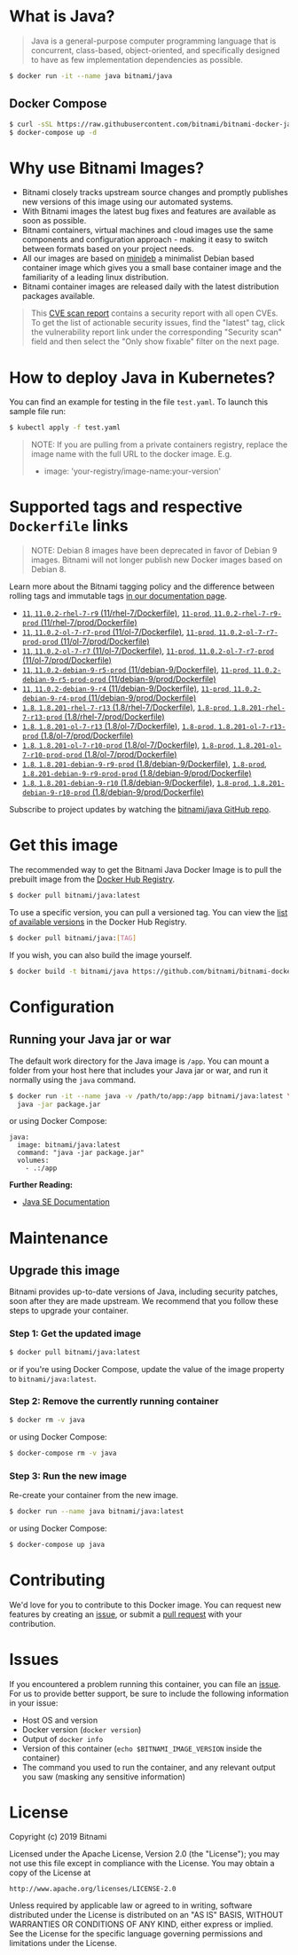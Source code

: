 # What is Java?

> Java is a general-purpose computer programming language that is concurrent, class-based, object-oriented, and specifically designed to have as few implementation dependencies as possible.

```bash
$ docker run -it --name java bitnami/java
```

## Docker Compose

```bash
$ curl -sSL https://raw.githubusercontent.com/bitnami/bitnami-docker-java/master/docker-compose.yml > docker-compose.yml
$ docker-compose up -d
```

# Why use Bitnami Images?

* Bitnami closely tracks upstream source changes and promptly publishes new versions of this image using our automated systems.
* With Bitnami images the latest bug fixes and features are available as soon as possible.
* Bitnami containers, virtual machines and cloud images use the same components and configuration approach - making it easy to switch between formats based on your project needs.
* All our images are based on [minideb](https://github.com/bitnami/minideb) a minimalist Debian based container image which gives you a small base container image and the familiarity of a leading linux distribution.
* Bitnami container images are released daily with the latest distribution packages available.


> This [CVE scan report](https://quay.io/repository/bitnami/java?tab=tags) contains a security report with all open CVEs. To get the list of actionable security issues, find the "latest" tag, click the vulnerability report link under the corresponding "Security scan" field and then select the "Only show fixable" filter on the next page.

# How to deploy Java in Kubernetes?

You can find an example for testing in the file `test.yaml`. To launch this sample file run:

```bash
$ kubectl apply -f test.yaml
```

> NOTE: If you are pulling from a private containers registry, replace the image name with the full URL to the docker image. E.g.
>
> - image: 'your-registry/image-name:your-version'

# Supported tags and respective `Dockerfile` links

> NOTE: Debian 8 images have been deprecated in favor of Debian 9 images. Bitnami will not longer publish new Docker images based on Debian 8.

Learn more about the Bitnami tagging policy and the difference between rolling tags and immutable tags [in our documentation page](https://docs.bitnami.com/containers/how-to/understand-rolling-tags-containers/).


- [`11`, `11.0.2-rhel-7-r9` (11/rhel-7/Dockerfile)](https://github.com/bitnami/bitnami-docker-java/blob/11.0.2-rhel-7-r9/11/rhel-7/Dockerfile), [`11-prod`, `11.0.2-rhel-7-r9-prod` (11/rhel-7/prod/Dockerfile)](https://github.com/bitnami/bitnami-docker-java/blob/11.0.2-rhel-7-r9/11/rhel-7/prod/Dockerfile)
- [`11`, `11.0.2-ol-7-r7-prod` (11/ol-7/Dockerfile)](https://github.com/bitnami/bitnami-docker-java/blob/11.0.2-ol-7-r7-prod/11/ol-7/Dockerfile), [`11-prod`, `11.0.2-ol-7-r7-prod-prod` (11/ol-7/prod/Dockerfile)](https://github.com/bitnami/bitnami-docker-java/blob/11.0.2-ol-7-r7-prod/11/ol-7/prod/Dockerfile)
- [`11`, `11.0.2-ol-7-r7` (11/ol-7/Dockerfile)](https://github.com/bitnami/bitnami-docker-java/blob/11.0.2-ol-7-r7/11/ol-7/Dockerfile), [`11-prod`, `11.0.2-ol-7-r7-prod` (11/ol-7/prod/Dockerfile)](https://github.com/bitnami/bitnami-docker-java/blob/11.0.2-ol-7-r7/11/ol-7/prod/Dockerfile)
- [`11`, `11.0.2-debian-9-r5-prod` (11/debian-9/Dockerfile)](https://github.com/bitnami/bitnami-docker-java/blob/11.0.2-debian-9-r5-prod/11/debian-9/Dockerfile), [`11-prod`, `11.0.2-debian-9-r5-prod-prod` (11/debian-9/prod/Dockerfile)](https://github.com/bitnami/bitnami-docker-java/blob/11.0.2-debian-9-r5-prod/11/debian-9/prod/Dockerfile)
- [`11`, `11.0.2-debian-9-r4` (11/debian-9/Dockerfile)](https://github.com/bitnami/bitnami-docker-java/blob/11.0.2-debian-9-r4/11/debian-9/Dockerfile), [`11-prod`, `11.0.2-debian-9-r4-prod` (11/debian-9/prod/Dockerfile)](https://github.com/bitnami/bitnami-docker-java/blob/11.0.2-debian-9-r4/11/debian-9/prod/Dockerfile)
- [`1.8`, `1.8.201-rhel-7-r13` (1.8/rhel-7/Dockerfile)](https://github.com/bitnami/bitnami-docker-java/blob/1.8.201-rhel-7-r13/1.8/rhel-7/Dockerfile), [`1.8-prod`, `1.8.201-rhel-7-r13-prod` (1.8/rhel-7/prod/Dockerfile)](https://github.com/bitnami/bitnami-docker-java/blob/1.8.201-rhel-7-r13/1.8/rhel-7/prod/Dockerfile)
- [`1.8`, `1.8.201-ol-7-r13` (1.8/ol-7/Dockerfile)](https://github.com/bitnami/bitnami-docker-java/blob/1.8.201-ol-7-r13/1.8/ol-7/Dockerfile), [`1.8-prod`, `1.8.201-ol-7-r13-prod` (1.8/ol-7/prod/Dockerfile)](https://github.com/bitnami/bitnami-docker-java/blob/1.8.201-ol-7-r13/1.8/ol-7/prod/Dockerfile)
- [`1.8`, `1.8.201-ol-7-r10-prod` (1.8/ol-7/Dockerfile)](https://github.com/bitnami/bitnami-docker-java/blob/1.8.201-ol-7-r10-prod/1.8/ol-7/Dockerfile), [`1.8-prod`, `1.8.201-ol-7-r10-prod-prod` (1.8/ol-7/prod/Dockerfile)](https://github.com/bitnami/bitnami-docker-java/blob/1.8.201-ol-7-r10-prod/1.8/ol-7/prod/Dockerfile)
- [`1.8`, `1.8.201-debian-9-r9-prod` (1.8/debian-9/Dockerfile)](https://github.com/bitnami/bitnami-docker-java/blob/1.8.201-debian-9-r9-prod/1.8/debian-9/Dockerfile), [`1.8-prod`, `1.8.201-debian-9-r9-prod-prod` (1.8/debian-9/prod/Dockerfile)](https://github.com/bitnami/bitnami-docker-java/blob/1.8.201-debian-9-r9-prod/1.8/debian-9/prod/Dockerfile)
- [`1.8`, `1.8.201-debian-9-r10` (1.8/debian-9/Dockerfile)](https://github.com/bitnami/bitnami-docker-java/blob/1.8.201-debian-9-r10/1.8/debian-9/Dockerfile), [`1.8-prod`, `1.8.201-debian-9-r10-prod` (1.8/debian-9/prod/Dockerfile)](https://github.com/bitnami/bitnami-docker-java/blob/1.8.201-debian-9-r10/1.8/debian-9/prod/Dockerfile)

Subscribe to project updates by watching the [bitnami/java GitHub repo](https://github.com/bitnami/bitnami-docker-java).

# Get this image

The recommended way to get the Bitnami Java Docker Image is to pull the prebuilt image from the [Docker Hub Registry](https://hub.docker.com/r/bitnami/java).

```bash
$ docker pull bitnami/java:latest
```

To use a specific version, you can pull a versioned tag. You can view the [list of available versions](https://hub.docker.com/r/bitnami/java/tags/) in the Docker Hub Registry.

```bash
$ docker pull bitnami/java:[TAG]
```

If you wish, you can also build the image yourself.

```bash
$ docker build -t bitnami/java https://github.com/bitnami/bitnami-docker-java.git
```

# Configuration

## Running your Java jar or war

The default work directory for the Java image is `/app`. You can mount a folder from your host here that includes your Java jar or war, and run it normally using the `java` command.

```bash
$ docker run -it --name java -v /path/to/app:/app bitnami/java:latest \
  java -jar package.jar
```

or using Docker Compose:

```
java:
  image: bitnami/java:latest
  command: "java -jar package.jar"
  volumes:
    - .:/app
```

**Further Reading:**

  - [Java SE Documentation](https://docs.oracle.com/javase/8/docs/api/)

# Maintenance

## Upgrade this image

Bitnami provides up-to-date versions of Java, including security patches, soon after they are made upstream. We recommend that you follow these steps to upgrade your container.

### Step 1: Get the updated image

```bash
$ docker pull bitnami/java:latest
```

or if you're using Docker Compose, update the value of the image property to `bitnami/java:latest`.

### Step 2: Remove the currently running container

```bash
$ docker rm -v java
```

or using Docker Compose:

```bash
$ docker-compose rm -v java
```

### Step 3: Run the new image

Re-create your container from the new image.

```bash
$ docker run --name java bitnami/java:latest
```

or using Docker Compose:

```bash
$ docker-compose up java
```

# Contributing

We'd love for you to contribute to this Docker image. You can request new features by creating an [issue](https://github.com/bitnami/bitnami-docker-java/issues), or submit a [pull request](https://github.com/bitnami/bitnami-docker-java/pulls) with your contribution.

# Issues

If you encountered a problem running this container, you can file an [issue](https://github.com/bitnami/bitnami-docker-java/issues). For us to provide better support, be sure to include the following information in your issue:

- Host OS and version
- Docker version (`docker version`)
- Output of `docker info`
- Version of this container (`echo $BITNAMI_IMAGE_VERSION` inside the container)
- The command you used to run the container, and any relevant output you saw (masking any sensitive
information)

# License

Copyright (c) 2019 Bitnami

Licensed under the Apache License, Version 2.0 (the "License");
you may not use this file except in compliance with the License.
You may obtain a copy of the License at

    http://www.apache.org/licenses/LICENSE-2.0

Unless required by applicable law or agreed to in writing, software
distributed under the License is distributed on an "AS IS" BASIS,
WITHOUT WARRANTIES OR CONDITIONS OF ANY KIND, either express or implied.
See the License for the specific language governing permissions and
limitations under the License.
